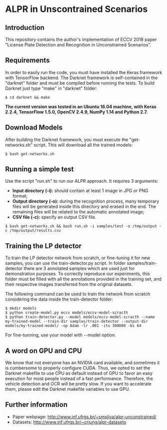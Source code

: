 # ALPR in Unscontrained Scenarios

## Introduction

This repository contains the author's implementation of ECCV 2018 paper "License Plate Detection and Recognition in Unconstrained Scenarios".

## Requirements

In order to easily run the code, you must have installed the Keras framework with TensorFlow backend. The Darknet framework is self-contained in the "darknet" folder and must be compiled before running the tests. To build Darknet just type "make" in "darknet" folder:

```shellscript
$ cd darknet && make
```

**The current version was tested in an Ubuntu 16.04 machine, with Keras 2.2.4, TensorFlow 1.5.0, OpenCV 2.4.9, NumPy 1.14 and Python 2.7.**

## Download Models

After building the Darknet framework, you must execute the "get-networks.sh" script. This will download all the trained models:

```shellscript
$ bash get-networks.sh
```

## Running a simple test

Use the script "run.sh" to run our ALPR approach. It requires 3 arguments:
* __Input directory (-i):__ should contain at least 1 image in JPG or PNG format;
* __Output directory (-o):__ during the recognition process, many temporary files will be generated inside this directory and erased in the end. The remaining files will be related to the automatic annotated image;
* __CSV file (-c):__ specify an output CSV file.

```shellscript
$ bash get-networks.sh && bash run.sh -i samples/test -o /tmp/output -c /tmp/output/results.csv
```

## Training the LP detector

To train the LP detector network from scratch, or fine-tuning it for new samples, you can use the train-detector.py script. In folder samples/train-detector there are 3 annotated samples which are used just for demonstration purposes. To correctly reproduce our experiments, this folder must be filled with all the annotations provided in the training set, and their respective images transferred from the original datasets.

The following command can be used to train the network from scratch considering the data inside the train-detector folder:

```shellscript
$ mkdir models
$ python create-model.py eccv models/eccv-model-scracth
$ python train-detector.py --model models/eccv-model-scracth --name my-trained-model --train-dir samples/train-detector --output-dir models/my-trained-model/ -op Adam -lr .001 -its 300000 -bs 64
```

For fine-tunning, use your model with --model option.

## A word on GPU and CPU

We know that not everyone has an NVIDIA card available, and sometimes it is cumbersome to properly configure CUDA. Thus, we opted to set the Darknet makefile to use CPU as default instead of GPU to favor an easy execution for most people instead of a fast performance. Therefore, the vehicle detection and OCR will be pretty slow. If you want to accelerate them, please edit the Darknet makefile variables to use GPU.

## Further information

* Paper webpage: http://www.inf.ufrgs.br/~smsilva/alpr-unconstrained/
* Datasets: http://www.inf.ufrgs.br/~crjung/alpr-datasets

